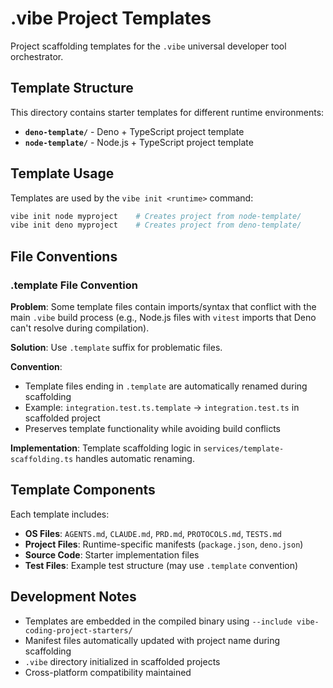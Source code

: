 # .vibe Project Templates

Project scaffolding templates for the `.vibe` universal developer tool orchestrator.

## Template Structure

This directory contains starter templates for different runtime environments:

- **`deno-template/`** - Deno + TypeScript project template
- **`node-template/`** - Node.js + TypeScript project template

## Template Usage

Templates are used by the `vibe init <runtime>` command:

```bash
vibe init node myproject    # Creates project from node-template/
vibe init deno myproject    # Creates project from deno-template/
```

## File Conventions

### .template File Convention

**Problem**: Some template files contain imports/syntax that conflict with the main `.vibe` build process (e.g., Node.js files with `vitest` imports that Deno can't resolve during compilation).

**Solution**: Use `.template` suffix for problematic files.

**Convention**:
- Template files ending in `.template` are automatically renamed during scaffolding
- Example: `integration.test.ts.template` → `integration.test.ts` in scaffolded project
- Preserves template functionality while avoiding build conflicts

**Implementation**: Template scaffolding logic in `services/template-scaffolding.ts` handles automatic renaming.

## Template Components

Each template includes:

- **OS Files**: `AGENTS.md`, `CLAUDE.md`, `PRD.md`, `PROTOCOLS.md`, `TESTS.md`
- **Project Files**: Runtime-specific manifests (`package.json`, `deno.json`)
- **Source Code**: Starter implementation files
- **Test Files**: Example test structure (may use `.template` convention)

## Development Notes

- Templates are embedded in the compiled binary using `--include vibe-coding-project-starters/`
- Manifest files automatically updated with project name during scaffolding
- `.vibe` directory initialized in scaffolded projects
- Cross-platform compatibility maintained